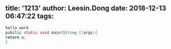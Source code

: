 title: '1213'
author: Leesin.Dong
date: 2018-12-13 06:47:22
tags:
---
```java
hello word
pubilic static void main(String []args){
return a;
}

```